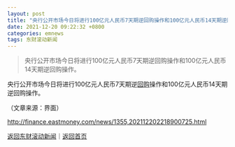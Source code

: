 ```yaml
---
layout: post
title: "央行公开市场今日将进行100亿元人民币7天期逆回购操作和100亿元人民币14天期逆回购操作"
date: 2021-12-20 09:22:32 +0800
categories: emnews
tags: 东财滚动新闻
---
```

> 央行公开市场今日将进行100亿元人民币7天期逆回购操作和100亿元人民币14天期逆回购操作。

<p>央行公开市场今日将进行100亿元人民币7天期逆<span id="Info.3285"><a href="http://data.eastmoney.com/gphg/" class="infokey">回购</a></span>操作和100亿元人民币14天期逆回购操作。</p><p class="em_media">（文章来源：界面）</p>

<http://finance.eastmoney.com/news/1355,202112202218900725.html>

[返回东财滚动新闻](//finews.withounder.com/emnews/)｜[返回首页](//finews.withounder.com/)